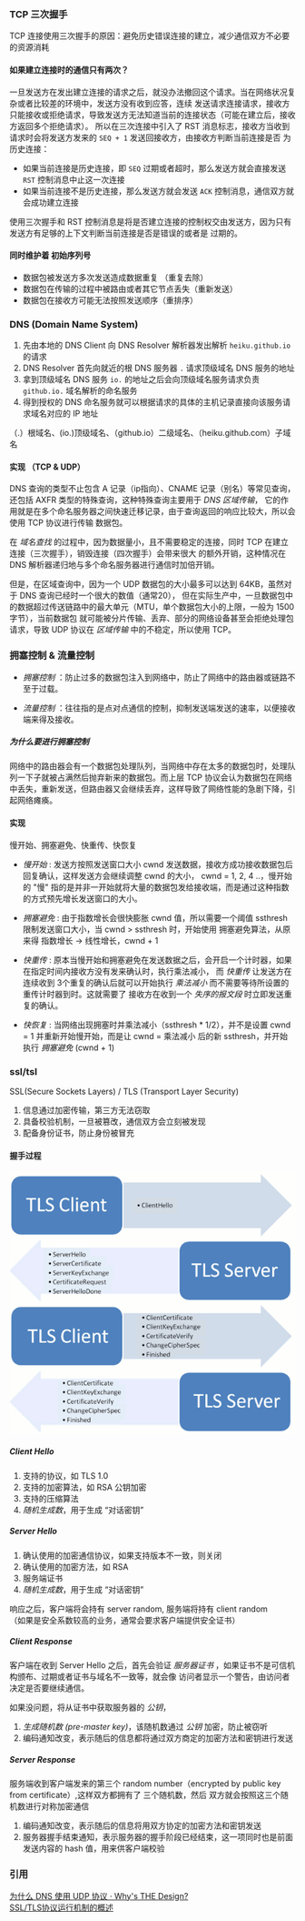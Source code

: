

### TCP 三次握手

TCP 连接使用三次握手的原因：避免历史错误连接的建立，减少通信双方不必要的资源消耗

#### 如果建立连接时的通信只有两次？  

一旦发送方在发出建立连接的请求之后，就没办法撤回这个请求。当在网络状况复杂或者比较差的环境中，发送方没有收到应答，连续
发送请求连接请求，接收方只能接收或拒绝请求，导致发送方无法知道当前的连接状态（可能在建立后，接收方返回多个拒绝请求）。
所以在三次连接中引入了 RST 消息标志，接收方当收到请求时会将发送方发来的 `SEQ + 1` 发送回接收方，由接收方判断当前连接是否
为历史连接：

* 如果当前连接是历史连接，即 `SEQ` 过期或者超时，那么发送方就会直接发送 `RST` 控制消息中止这一次连接
* 如果当前连接不是历史连接，那么发送方就会发送 `ACK` 控制消息，通信双方就会成功建立连接

使用三次握手和 RST 控制消息是将是否建立连接的控制权交由发送方，因为只有发送方有足够的上下文判断当前连接是否是错误的或者是
过期的。

#### 同时维护着 初始序列号

* 数据包被发送方多次发送造成数据重复 （重复去除）
* 数据包在传输的过程中被路由或者其它节点丢失（重新发送）
* 数据包在接收方可能无法按照发送顺序（重排序）

### DNS (Domain Name System)

1. 先由本地的 DNS Client 向 DNS Resolver 解析器发出解析 `heiku.github.io` 的请求
2. DNS Resolver 首先向就近的根 DNS 服务器 `.` 请求顶级域名 DNS 服务的地址
3. 拿到顶级域名 DNS 服务 `io.` 的地址之后会向顶级域名服务请求负责 `github.io.` 域名解析的命名服务
4. 得到授权的 DNS 命名服务就可以根据请求的具体的主机记录直接向该服务请求域名对应的 IP 地址

（.）根域名、(io.)顶级域名、（github.io）二级域名、（heiku.github.com）子域名

#### 实现 （TCP & UDP）

DNS 查询的类型不止包含 A 记录（ip指向）、CNAME 记录（别名）等常见查询，还包括 AXFR 类型的特殊查询，这种特殊查询主要用于
 _DNS 区域传输_， 它的作用就是在多个命名服务器之间快速迁移记录，由于查询返回的响应比较大，所以会使用 TCP 协议进行传输
数据包。
 
在 _域名查找_ 的过程中，因为数据量小，且不需要稳定的连接，同时 TCP 在建立连接（三次握手），销毁连接（四次握手）会带来很大
的额外开销，这种情况在 DNS 解析器递归地与多个命名服务器进行通信时加倍开销。

但是，在区域查询中，因为一个 UDP 数据包的大小最多可以达到 64KB，虽然对于 DNS 查询已经时一个很大的数值（通常20），
但在实际生产中，一旦数据包中的数据超过传送链路中的最大单元（MTU，单个数据包大小的上限，一般为 1500 字节），当前数据包
就可能被分片传输、丢弃、部分的网络设备甚至会拒绝处理包请求，导致 UDP 协议在 _区域传输_ 中的不稳定，所以使用 TCP。


### 拥塞控制 & 流量控制

* _拥塞控制_ ：防止过多的数据包注入到网络中，防止了网络中的路由器或链路不至于过载。

* _流量控制_ ：往往指的是点对点通信的控制，抑制发送端发送的速率，以便接收端来得及接收。 

##### 为什么要进行拥塞控制

网络中的路由器会有一个数据包处理队列，当网络中存在太多的数据包时，处理队列一下子就被占满然后抛弃新来的数据包。而上层 TCP
 协议会认为数据包在网络中丢失，重新发送，但路由器又会继续丢弃，这样导致了网络性能的急剧下降，引起网络瘫痪。

#### 实现

慢开始、拥塞避免、快重传、快恢复

* _慢开始_ : 发送方按照发送窗口大小 cwnd 发送数据，接收方成功接收数据包后回复确认，这样发送方会继续调整 cwnd 的大小，
cwnd = 1, 2, 4 ..，慢开始的 "慢" 指的是并非一开始就将大量的数据包发给接收端，而是通过这种指数的方式预先增长发送窗口的大小。

* _拥塞避免_ : 由于指数增长会很快膨胀 cwnd 值，所以需要一个阈值 ssthresh 限制发送窗口大小，当 cwnd > ssthresh 时，开始使用
拥塞避免算法，从原来得 指数增长 -> 线性增长，cwnd + 1 

* _快重传_ : 原本当慢开始和拥塞避免在发送数据之后，会开启一个计时器，如果在指定时间内接收方没有发来确认时，执行乘法减小，
而 _快重传_ 让发送方在连续收到 3个重复的确认后就可以开始执行 _乘法减小_ 而不需要等待所设置的重传计时器到时。这就需要了
接收方在收到一个 _失序的报文段_ 时立即发送重复的确认。

* _快恢复_ : 当网络出现拥塞时并乘法减小（ssthresh * 1/2），并不是设置 cwnd = 1 并重新开始慢开始，而是让 cwnd = 乘法减小
后的新 ssthresh，并开始执行 _拥塞避免_ (cwnd + 1)


### ssl/tsl

SSL(Secure Sockets Layers) / TLS (Transport Layer Security)

1. 信息通过加密传输，第三方无法窃取
2. 具备校验机制，一旦被篡改，通信双方会立刻被发现
3. 配备身份证书，防止身份被冒充

#### 握手过程

![](/img/ssl-tsl.png)

##### Client Hello

1. 支持的协议，如 TLS 1.0
2. 支持的加密算法，如 RSA 公钥加密
3. 支持的压缩算法
4. _随机生成数_，用于生成 “对话密钥”

##### Server Hello

1. 确认使用的加密通信协议，如果支持版本不一致，则关闭
2. 确认使用的加密方法，如 RSA
3. 服务端证书
4. _随机生成数_，用于生成 “对话密钥”

响应之后，客户端将会持有 server random, 服务端将持有 client random  
（如果是安全系数较高的业务，通常会要求客户端提供安全证书）

##### Client Response

客户端在收到 Server Hello 之后，首先会验证 _服务器证书_ ，如果证书不是可信机构颁布、过期或者证书与域名不一致等，就会像
访问者显示一个警告，由访问者决定是否要继续通信。

如果没问题，将从证书中获取服务器的 _公钥_，
1. _生成随机数 (pre-master key)_，该随机数通过 _公钥_ 加密，防止被窃听
2. 编码通知改变，表示随后的信息都将通过双方商定的加密方法和密钥进行发送

##### Server Response

服务端收到客户端发来的第三个 random number（encrypted by public key from certificate）,这样双方都拥有了 三个随机数，然后
双方就会按照这三个随机数进行对称加密通信

1. 编码通知改变，表示随后的信息将用双方协定的加密方法和密钥发送
2. 服务器握手结束通知，表示服务器的握手阶段已经结束，这一项同时也是前面发送内容的 hash 值，用来供客户端校验


### 引用

[为什么 DNS 使用 UDP 协议 · Why's THE Design?](https://draveness.me/whys-the-design-dns-udp-tcp)  
[SSL/TLS协议运行机制的概述](https://www.ruanyifeng.com/blog/2014/02/ssl_tls.html)  